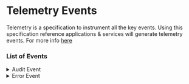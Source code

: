 # Telemetry Events

Telemetry is a specification to instrument all the key events. Using this specification reference applications & services will generate telemetry events. For more info [here](https://telemetry.sunbird.org/)



### List of Events <a href="#list-of-events" id="list-of-events"></a>

<details>

<summary>Audit Event</summary>

```
Sample Event:
{
   "eid":"AUDIT",
   "ets":1649241154959,
   "ver":"3.0",
   "mid":"14e5a964-402c-4291-8fb6-a9f4cd2fb6c3",
   "actor":{
      "id":"a3c92f3f-6957-4626-8196-3951f3157d05",
      "type":"User"
   },
   "context":{
      "channel":"0126796199493140480",
      "pdata":{
         "id":"staging.diksha.app",
         "pid":"lms-service",
         "ver":"1.0"
      },
      "env":"CourseBatch",
      "did":"412acce677943edd5efd7dd0e986cd2bb829862f",
      "cdata":[
         {
            "id":"do_21347643166776524811456",
            "type":"Course"
         },
         {
            "id":"01347652394590208047",
            "type":"CourseBatch"
         },
         {
            "id":"14e5a964-402c-4291-8fb6-a9f4cd2fb6c3",
            "type":"Request"
         }
      ],
      "rollup":{
         
      }
   },
   "object":{
      "id":"a3c92f3f-6957-4626-8196-3951f3157d05",
      "type":"User",
      "rollup":{
         "l1":"do_21347643166776524811456"
      }
   },
   "edata":{
      "state":"Create",
      "type":"enrol",
      "props":[
         "courseId",
         "enrolledDate",
         "userId",
         "batchId",
         "active"
      ]
   }
}
```



</details>

<details>

<summary>Error Event</summary>

```
Sample Event:
{
   "eid":"ERROR",
   "ets":1649235152368,
   "ver":"3.0",
   "mid":"49932122-143e-384a-89e8-8f6c7334856e",
   "actor":{
      "id":"0ced9624-e65b-4fd0-a0d3-2f6e86dd3ef7",
      "type":"User"
   },
   "context":{
      "channel":"01272777697873100812",
      "pdata":{
         "id":"staging.sunbird.portal",
         "pid":"lms-service",
         "ver":"1.0"
      },
      "env":"Batch",
      "did":"4bd1aa17b232e391407a2466931acf1f",
      "cdata":[
         {
            "id":"49932122-143e-384a-89e8-8f6c7334856e",
            "type":"Request"
         }
      ],
      "rollup":{
         
      }
   },
   "edata":{
      "err":"INTERNAL_ERROR",
      "stacktrace":"controllers.BaseController.createCommonExceptionResponse(BaseController.java:501)controllers.BaseCon",
      "errtype":"api_access"
   }
}
```



</details>

